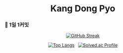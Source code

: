<div align=center>

# **Kang Dong Pyo**

</div>

### 💪 1일 1커밋  
<div align=center>
  
[![GitHub Streak](https://streak-stats.demolab.com/?user=97kzone)](https://git.io/streak-stats) 

</div>

<div align=center>
  
[![Top Langs](https://github-readme-stats.vercel.app/api/top-langs/?username=97kzone&layout=compact&hide=javascript,html,css)](https://github.com/anuraghazra/github-readme-stats)
&nbsp;
[![Solved.ac Profile](http://mazassumnida.wtf/api/v2/generate_badge?boj=mmnm3)](https://solved.ac/mmnm3/)

</div>

